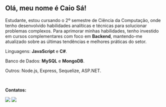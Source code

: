 ## Olá, meu nome é Caio Sá!

<p align="left"> 

 Estudante, estou cursando o 2º semestre de Ciência da Computação, onde tenho desenvolvido habilidades analíticas e técnicas para solucionar problemas complexos. Para aprimorar minhas habilidades, tenho investido em cursos complementares com foco em <strong>Backend</strong>, mantendo-me atualizado sobre as últimas tendências e melhores práticas do setor.

</p>

<p align="left">
  Linguagens: <strong>JavaScript</strong> e <strong>C#</strong>.
</p>

<p align="left">
   Banco de Dados: <strong>MySQL</strong> e <strong>MongoDB</strong>.
</p>

<p align="left">
  Outros: Node.js, Express, Sequelize, ASP.NET.
</p>


<br>

<p align="left">
<strong>Contatos:</strong>
</p>

  <a href="https://www.linkedin.com/in/caio-sa-ferreira/" alt="Linkedin"> <img src="https://img.shields.io/badge/-LinkedIn-%230077B5?style=for-the-badge&logo=linkedin&logoColor=white" target="_blank"></a>
  <a href = "caiobarcellos16@gmail.com"><img src="https://img.shields.io/badge/-Gmail-%23333?style=for-the-badge&logo=gmail&logoColor=white" target="_blank"></a>
  
</p>
